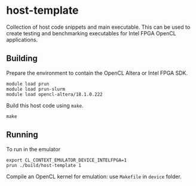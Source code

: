# host-template

Collection of host code snippets and main executable. This can be used to create testing and benchmarking executables for Intel FPGA OpenCL applications.

## Building

Prepare the environment to contain the OpenCL Altera or Intel FPGA SDK.

```
module load prun
module load prun-slurm
module load opencl-altera/18.1.0.222
```

Build this host code using `make`.

```
make
```

## Running

To run in the emulator

```
export CL_CONTEXT_EMULATOR_DEVICE_INTELFPGA=1
prun ./build/host-template 1
```

Compile an OpenCL kernel for emulation: use `Makefile` in `device` folder.

